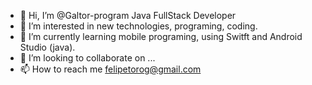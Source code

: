 - 👋 Hi, I’m @Galtor-program Java FullStack Developer
- 👀 I’m interested in new technologies, programing, coding.
- 🌱 I’m currently learning mobile programing, using Switft and Android Studio (java).
- 💞️ I’m looking to collaborate on ...
- 📫 How to reach me felipetorog@gmail.com

<!---
Galtor-program/Galtor-program is a ✨ special ✨ repository because its `README.md` (this file) appears on your GitHub profile.
You can click the Preview link to take a look at your changes.
--->
